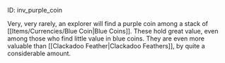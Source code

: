 ID: inv_purple_coin

Very, very rarely, an explorer will find a purple coin among a stack of [[Items/Currencies/Blue Coin|Blue Coins]]. These hold great value, even among those who find little value in blue coins. They are even more valuable than [[Clackadoo Feather|Clackadoo Feathers]], by quite a considerable amount.